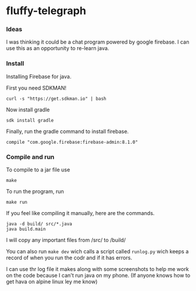 # fluffy-telegraph

### Ideas

I was thinking it could be a chat program powered by google firebase.
I can use this as an opportunity to re-learn java.

### Install

Installing Firebase for java.

First you need SDKMAN!

```curl -s "https://get.sdkman.io" | bash```

Now install gradle

```sdk install gradle```

Finally, run the gradle command to install firebase.

```compile "com.google.firebase:firebase-admin:8.1.0"```

### Compile and run

To compile to a jar file use

```make```

To run the program, run

```make run```

If you feel like compiling it manually, here are the commands.

```
java -d build/ src/*.java
java build.main
```

I will copy any important files from /src/ to /build/

You can also run `make dev` wich calls a script called `runlog.py`
wich keeps a record of when you run the codr and if it has errors.

I can use thr log file it makes along with some screenshots 
to help me work on the code because I can't run java on my phone.
(If anyone knows how to get hava on alpine linux ley me know)

